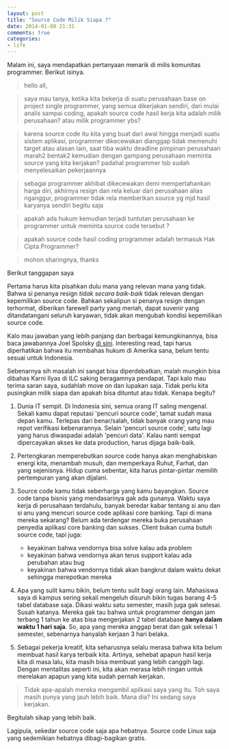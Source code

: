```yaml
---
layout: post
title: "Source Code Milik Siapa ?"
date: 2014-01-08 21:31
comments: true
categories: 
- life
---
```


Malam ini, saya mendapatkan pertanyaan menarik di milis komunitas programmer. Berikut isinya.

> hello all,

> saya mau tanya, ketika kita bekerja di suatu perusahaan base on project single programmer, yang semua dikerjakan sendiri, dari mulai analis sampai coding, apakah source code hasil kerja kita adalah milik perusahaan? atau milik programmer ybs?

> karena source code itu kita yang buat dari awal hingga menjadi suatu sistem aplikasi, programmer dikecewakan dianggap tidak memenuhi target atau alasan lain, saat tiba waktu deadline pimpinan perusahaan marah2 bentak2 kemudian dengan gampang perusahaan meminta source yang kita kerjakan? padahal programmer tsb sudah menyelesaikan pekerjaannya

> sebagai programmer akhibat dikecewakan demi mempertahankan harga diri, akhirnya resign dan rela keluar dari perusahaan alias nganggur, programmer tidak rela memberikan source yg mjd hasil karyanya sendiri begitu saja

> apakah ada hukum kemudian terjadi tuntutan perusahaan ke programmer untuk meminta source code tersebut ?

> apakah source code hasil coding programmer adalah termasuk Hak Cipta Programmer?

> mohon sharingnya, thanks

Berikut tanggapan saya

<!--more-->

Pertama harus kita pisahkan dulu mana yang relevan mana yang tidak. Bahwa si penanya resign _tidak secara baik-baik_ tidak relevan dengan kepemilikan source code. Bahkan sekalipun si penanya resign dengan terhormat, diberikan farewell party yang meriah, dapat suvenir yang ditandatangani seluruh karyawan, tidak akan mengubah kondisi kepemilikan source code.

Kalo mau jawaban yang lebih panjang dan berbagai kemungkinannya, bisa baca jawabannya Joel Spolsky [di sini](http://web.archive.org/web/20130121231716/http://answers.onstartups.com/questions/19422/if-im-working-at-a-company-do-they-have-intellectual-property-rights-to-the-st/20136). Interesting read, tapi harus diperhatikan bahwa itu membahas hukum di Amerika sana, belum tentu sesuai untuk Indonesia.

Sebenarnya sih masalah ini sangat bisa diperdebatkan, malah mungkin bisa dibahas Karni Ilyas di ILC saking beragamnya pendapat. Tapi kalo mau terima saran saya, sudahlah move on dan lupakan saja. Tidak perlu kita pusingkan milik siapa dan apakah bisa dituntut atau tidak. Kenapa begitu?

1. Dunia IT sempit. Di Indonesia sini, semua orang IT saling mengenal. Sekali kamu dapat reputasi 'pencuri source code', tamat sudah masa depan kamu. Terlepas dari benar/salah, tidak banyak orang yang mau repot verifikasi kebenarannya. Selain 'pencuri source code', satu lagi yang harus diwaspadai adalah 'pencuri data'. Kalau nanti sempat dipercayakan akses ke data production, harus dijaga baik-baik.

2. Pertengkaran memperebutkan source code hanya akan menghabiskan energi kita, menambah musuh, dan memperkaya Ruhut, Farhat, dan yang sejenisnya. Hidup cuma sebentar, kita harus pintar-pintar memilih pertempuran yang akan dijalani.

3. Source code kamu tidak seberharga yang kamu bayangkan. Source code tanpa bisnis yang mendasarinya gak ada gunanya. Waktu saya kerja di perusahaan terdahulu, banyak beredar kabar tentang si anu dan si anu yang mencuri source code aplikasi core banking. Tapi di mana mereka sekarang? Belum ada terdengar mereka buka perusahaan penyedia aplikasi core banking dan sukses. Client bukan cuma butuh source code, tapi juga:

	- keyakinan bahwa vendornya bisa solve kalau ada problem
	- keyakinan bahwa vendornya akan terus support kalau ada perubahan atau bug
	- keyakinan bahwa vendornya tidak akan bangkrut dalam waktu dekat sehingga merepotkan mereka

4. Apa yang sulit kamu bikin, belum tentu sulit bagi orang lain. Mahasiswa saya di kampus sering sekali mengeluh disuruh bikin tugas barang 4-5 tabel database saja. Dikasi waktu satu semester, masih juga gak selesai. Susah katanya. Mereka gak tau bahwa untuk programmer dengan jam terbang 1 tahun ke atas bisa mengerjakan 2 tabel database **hanya dalam waktu 1 hari saja**. So, apa yang mereka anggap berat dan gak selesai 1 semester, sebenarnya hanyalah kerjaan 3 hari belaka.

5. Sebagai pekerja kreatif, kita seharusnya selalu merasa bahwa kita belum membuat hasil karya terbaik kita. Artinya, sehebat apapun hasil kerja kita di masa lalu, kita masih bisa membuat yang lebih canggih lagi. Dengan mentalitas seperti ini, kita akan merasa lebih ringan untuk merelakan apapun yang kita sudah pernah kerjakan.

> Tidak apa-apalah mereka mengambil aplikasi saya yang itu. Toh saya masih punya yang jauh lebih baik. Mana dia? Ini sedang saya kerjakan.

Begitulah sikap yang lebih baik.

Lagipula, sekedar source code saja apa hebatnya. Source code Linux saja yang sedemikian hebatnya dibagi-bagikan gratis.
